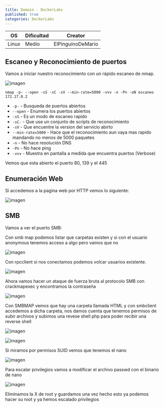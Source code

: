 ```yaml
---
title: Domain - DockerLabs
published: true
categories: DockerLabs
---
```



| OS     | Dificultad  | Creator           |
| ------ | ----------- | -------------     | 
| Linux  |  Medio      | ElPinguinoDeMario | 

## Escaneo y Reconocimiento de puertos

Vamos a iniciar nuestro reconocimiento con un rápido escaneo de nmap.

![imagen](https://github.com/romabri/romabri.github.io/assets/51706860/d3a9a8be-12ca-4bfe-9b28-53ba4256f3a6)


`nmap -p- --open -sS -sC -sV --min-rate=5000 -vvv -n -Pn -oN escaneo 172.17.0.2`
- `-p-` - Busqueda de puertos abiertos
- `--open` - Enumera los puertos abiertos
- `-sS` - Es un modo de escaneo rapido
- `-sC-` - Que use un conjunto de scripts de reconocimiento
- `-sV` - Que encuentre la version del servicio abirto
- `--min-rate=5000` - Hace que el reconocimiento aun vaya mas rapido mandando no menos de 5000 paquetes
- `-n` - No hace resolución DNS
- `-Pn` - No hace ping
- `-vvv` - Muestra en pantalla a medida que encuentra puertos (Verbose)

Vemos que esta abierto el puerto 80, 139 y el 445

## Enumeración Web
Si accedemos a la pagina web por HTTP vemos lo siguiente:

![imagen](https://github.com/romabri/romabri.github.io/assets/51706860/1c5e999c-5bd6-45da-b8d0-df06a05706ad)


## SMB

Vamos a ver el puerto SMB:

Con smb map podemos listar que carpetas existen y si con el usuario anonymous tenemos acceso a algo pero vamos que no 

![imagen](https://github.com/romabri/romabri.github.io/assets/51706860/c2eae557-44f1-4a1b-a7c7-cf82a17a531c)

Con rpcclient si nos conectamos podemos volcar usuarios existente.

![imagen](https://github.com/romabri/romabri.github.io/assets/51706860/8626801f-08d3-4ec7-a8fd-b11c6e4a88d0)


Ahora vamos hacer un ataque de fuerza bruta al protocolo SMB con crackmapexec y encontramos la contraseña

![imagen](https://github.com/romabri/romabri.github.io/assets/51706860/e2c3adcc-2866-434d-94a6-229338775e8a)

Con SMBMAP vemos que hay una carpeta llamada HTML y con smbclient accedemos a dicha carpeta, nos damos cuenta que tenemos permisos de subir archivos y subimos una revese shell php para poder recibir una reverse shell

![imagen](https://github.com/romabri/romabri.github.io/assets/51706860/7939dd68-0f2a-4220-bfeb-f12709d2bccd)

![imagen](https://github.com/romabri/romabri.github.io/assets/51706860/3c971449-71b6-42e6-9a29-c71096c48819)

Si miramos por permisos SUID vemos que tenemos el nano 

![imagen](https://github.com/romabri/romabri.github.io/assets/51706860/0d61401f-e339-431d-90b1-409e2ccc0501)

Para escalar privilegios vamos a modificar el archivo passwd con el binario de nano

![imagen](https://github.com/romabri/romabri.github.io/assets/51706860/26a3eca8-472e-4e2d-8aac-84c14967e4db)

Eliminamos la X de root y guardamos una vez hecho esto ya podemos hacer su root y ya hemos escalado privilegios






